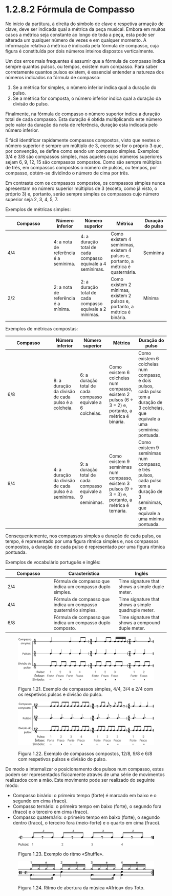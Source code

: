 # 1.2.8.2 Fórmula de Compasso

No início da partitura, à direita do símbolo de clave e respetiva armação de clave, deve ser indicada qual a métrica da peça musical. Embora em muitos casos a métrica seja constante ao longo de toda a peça, esta pode ser alterada um qualquer número de vezes e em qualquer momento. A informação relativa à métrica é indicada pela fórmula de compasso, cuja figura é constituída por dois números inteiros dispostos verticalmente.

Um dos erros mais frequentes é assumir que a fórmula de compasso indica sempre quantos pulsos, ou tempos, existem num compasso. Para saber corretamente quantos pulsos existem, é essencial entender a natureza dos números indicados na fórmula de compasso:

1. Se a métrica for simples, o número inferior indica qual a duração do pulso.
2. Se a métrica for composta, o número inferior indica qual a duração da divisão do pulso.

Finalmente, na fórmula de compasso o número superior indica a duração total de cada compasso. Esta duração é obtida multiplicando este número pelo valor da duração da nota de referência, duração esta indicada pelo número inferior.

É fácil identificar rapidamente compassos compostos, visto que nestes o número superior é sempre um múltiplo de 3, exceto se for o próprio 3 que, por convenção, se define como sendo um compasso simples. Exemplos: 3/4 e 3/8 são compassos simples, mas aqueles cujos números superiores sejam 6, 9, 12, 15 são compassos compostos. Como são sempre múltiplos de três, em compassos compostos o número de pulsos, ou tempos, por compasso, obtém-se dividindo o número de cima por três.

Em contraste com os compassos compostos, os compassos simples nunca apresentam no número superior múltiplos de 3 (exceto, como já visto, o próprio 3) e, portanto, serão sempre simples os compassos cujo número superior seja 2, 3, 4, 5, 7.

Exemplos de métricas simples:

<table><thead><tr><th width="130">Compasso</th><th>Número inferior</th><th>Número superior</th><th>Métrica</th><th>Duração do pulso</th></tr></thead><tbody><tr><td>4/4</td><td>4: a nota de referência é a semínima.</td><td>4: a duração total de cada compasso equivale a 4 semínimas.</td><td>Como existem 4 semínimas, existem 4 pulsos e, portanto, a métrica é quaternária.</td><td>Semínima</td></tr><tr><td>2/2</td><td>2: a nota de referência é a mínima.</td><td>2: a duração total de cada compasso equivale a 2 mínimas.</td><td>Como existem 2 mínimas, existem 2 pulsos e, portanto, a métrica é binária.</td><td>Mínima</td></tr></tbody></table>

Exemplos de métricas compostas:

<table><thead><tr><th width="129.5">Compasso</th><th>Número inferior</th><th>Número superior</th><th>Métrica</th><th>Duração do pulso</th></tr></thead><tbody><tr><td>6/8</td><td>8: a duração da divisão de cada pulso é a colcheia.</td><td>6: a duração total de cada compasso equivale a 6 colcheias.</td><td>Como existem 6 colcheias num compasso, existem 2 pulsos (6 ÷ 3 = 2) e, portanto, a métrica é binária.</td><td>Como existem 6 colcheias num compasso, e dois pulsos, cada pulso tem a duração de 3 colcheias, que equivale a uma semínima pontuada.</td></tr><tr><td>9/4</td><td>4: a duração da divisão de cada pulso é a semínima.</td><td>9: a duração total de cada compasso equivale a 9 semínimas.</td><td>Como existem 9 semínimas num compasso, existem 3 pulsos (9 ÷ 3 = 3) e, portanto, a métrica é ternária.</td><td>Como existem 9 semínimas num compasso, e três pulsos, cada pulso tem a duração de 3 semínimas, que equivale a uma mínima pontuada.</td></tr></tbody></table>

Consequentemente, nos compassos simples a duração de cada pulso, ou tempo, é representado por uma figura rítmica simples e, nos compassos compostos, a duração de cada pulso é representado por uma figura rítmica pontuada.

Exemplos de vocabulário português e inglês:

<table><thead><tr><th width="130">Compasso</th><th>Característica</th><th>Inglês</th></tr></thead><tbody><tr><td>2/4</td><td>Fórmula de compasso que indica um compasso duplo simples.</td><td>Time signature that shows a simple duple meter.</td></tr><tr><td>4/4</td><td>Fórmula de compasso que indica um compasso quaternário simples.</td><td>Time signature that shows a simple quadruple meter.</td></tr><tr><td>6/8</td><td>Fórmula de compasso que indica um compasso duplo composto.</td><td>Time signature that shows a compound duple meter.</td></tr></tbody></table>

<figure><img src="../../../.gitbook/assets/meter_accents_simple.svg" alt="Figura 1.21. Exemplo de compassos simples, 4/4, 3/4 e 2/4 com os respetivos pulsos e divisão do pulso."><figcaption><p>Figura 1.21. Exemplo de compassos simples, 4/4, 3/4 e 2/4 com os respetivos pulsos e divisão do pulso.</p></figcaption></figure>

<figure><img src="../../../.gitbook/assets/meter_accents_compound.svg" alt="Figura 1.22. Exemplo de compassos compostos, 12/8, 9/8 e 6/8 com respetivos pulsos e divisão do pulso."><figcaption><p>Figura 1.22. Exemplo de compassos compostos, 12/8, 9/8 e 6/8 com respetivos pulsos e divisão do pulso.</p></figcaption></figure>

De modo a internalizar o posicionamento dos pulsos num compasso, estes podem ser representados fisicamente através de uma série de movimentos realizados com a mão. Este movimento pode ser realizado do seguinte modo:

* Compasso binário: o primeiro tempo (forte) é marcado em baixo e o segundo em cima (fraco).
* Compasso ternário: o primeiro tempo em baixo (forte), o segundo fora (fraco) e o terceiro em cima (fraco).
* Compasso quaternário: o primeiro tempo em baixo (forte), o segundo dentro (fraco), o terceiro fora (meio-forte) e o quarto em cima (fraco).

<figure><img src="../../../.gitbook/assets/rhythmic_example_shuffle.svg" alt="Figura 1.23. Exemplo do ritmo «Shuffle»."><figcaption><p>Figura 1.23. Exemplo do ritmo «Shuffle».</p></figcaption></figure>

<figure><img src="../../../.gitbook/assets/rhythmic_example_africa_toto.svg" alt="Figura 1.24. Ritmo de abertura da música «Africa» dos Toto."><figcaption><p>Figura 1.24. Ritmo de abertura da música «Africa» dos Toto.</p></figcaption></figure>
